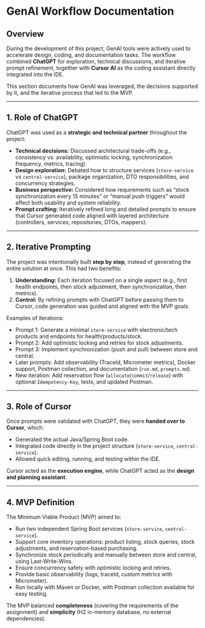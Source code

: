 # GenAI Workflow Documentation

## Overview
During the development of this project, GenAI tools were actively used to accelerate design, coding, and documentation tasks. The workflow combined **ChatGPT** for exploration, technical discussions, and iterative prompt refinement, together with **Cursor AI** as the coding assistant directly integrated into the IDE.

This section documents how GenAI was leveraged, the decisions supported by it, and the iterative process that led to the MVP.

---

## 1. Role of ChatGPT
ChatGPT was used as a **strategic and technical partner** throughout the project:

- **Technical decisions:** Discussed architectural trade-offs (e.g., consistency vs. availability, optimistic locking, synchronization frequency, metrics, tracing).  
- **Design exploration:** Debated how to structure services (`store-service` vs `central-service`), package organization, DTO responsibilities, and concurrency strategies.  
- **Business perspective:** Considered how requirements such as “stock synchronization every 15 minutes” or “manual push triggers” would affect both usability and system reliability.  
- **Prompt crafting:** Iteratively refined long and detailed prompts to ensure that Cursor generated code aligned with layered architecture (controllers, services, repositories, DTOs, mappers).  

---

## 2. Iterative Prompting
The project was intentionally built **step by step**, instead of generating the entire solution at once. This had two benefits:
1. **Understanding:** Each iteration focused on a single aspect (e.g., first health endpoints, then stock adjustment, then synchronization, then metrics).  
2. **Control:** By refining prompts with ChatGPT before passing them to Cursor, code generation was guided and aligned with the MVP goals.  

Examples of iterations:
- Prompt 1: Generate a minimal `store-service` with electronic/tech products and endpoints for health/products/stock.  
- Prompt 2: Add optimistic locking and retries for stock adjustments.  
- Prompt 3: Implement synchronization (push and pull) between store and central.  
- Later prompts: Add observability (TraceId, Micrometer metrics), Docker support, Postman collection, and documentation (`run.md`, `prompts.md`).  
- New iteration: Add reservation flow (`allocate`/`commit`/`release`) with optional `Idempotency-Key`, tests, and updated Postman.

---

## 3. Role of Cursor
Once prompts were validated with ChatGPT, they were **handed over to Cursor**, which:
- Generated the actual Java/Spring Boot code.  
- Integrated code directly in the project structure (`store-service`, `central-service`).  
- Allowed quick editing, running, and testing within the IDE.  

Cursor acted as the **execution engine**, while ChatGPT acted as the **design and planning assistant**.

---

## 4. MVP Definition
The Minimum Viable Product (MVP) aimed to:
- Run two independent Spring Boot services (`store-service`, `central-service`).  
- Support core inventory operations: product listing, stock queries, stock adjustments, and reservation-based purchasing.  
- Synchronize stock periodically and manually between store and central, using Last-Write-Wins.  
- Ensure concurrency safety with optimistic locking and retries.  
- Provide basic observability (logs, traceId, custom metrics with Micrometer).  
- Run locally with Maven or Docker, with Postman collection available for easy testing.  

The MVP balanced **completeness** (covering the requirements of the assignment) and **simplicity** (H2 in-memory database, no external dependencies).

